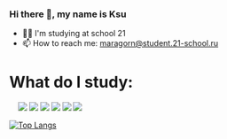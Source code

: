 ### Hi there 👋, my name is Ksu

- 👩‍🎓 I'm studying at school 21
- 📫 How to reach me: maragorn@student.21-school.ru

# What do I study:

&nbsp;&nbsp;&nbsp;&nbsp;<img src="https://img.icons8.com/color/48/000000/c-programming.png"/> <img src="https://img.icons8.com/color/48/000000/c-plus-plus-logo.png"/> <img src="https://img.icons8.com/color/48/000000/docker.png"/> <img src="https://img.icons8.com/color/48/000000/kubernetes.png"/> <img src="https://img.icons8.com/plasticine/48/000000/bash.png"/> <img src="https://img.icons8.com/color/48/000000/git.png"/>

[![Top Langs](https://github-readme-stats.vercel.app/api/top-langs/?username=ksushakyky&layout=compact)](https://github.com/anuraghazra/github-readme-stats)

